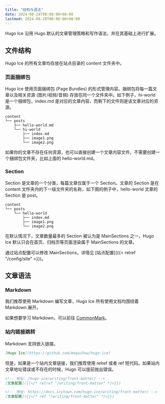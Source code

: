 ```yaml
---
title: "结构与语法"
date: 2024-08-24T00:00:00+08:00
lastmod: 2024-08-28T00:00:00+08:00
---
```


Hugo Ice 沿用 Hugo 默认的文章管理策略和写作语法，并在其基础上进行扩展。

## 文件结构

Hugo Ice 的所有文章均存放在站点目录的 content 文件夹中。

### 页面捆绑包

Hugo Ice 使用页面捆绑包 (Page Bundles) 的形式管理内容。捆绑包将每一篇文章以及相关资源 (图片/视频/音频) 存放在同一个文件夹中。如下例子，hi-world 是一个捆绑包，index.md 是对应的文章内容，而剩下的文件则是该文章对应的资源。

```
content
└── posts
    ├── hello-world.md
    └── hi-world
        ├── index.md
        ├── image1.png
        └── image2.png
```

如果你的文章不存在任何资源，也可以直接创建一个文章内容文件，不需要创建一个捆绑包文件夹，比如上面的 hello-world.md。

### Section

Section 是文章的一个分类，每篇文章仅属于一个 Section。文章的 Section 是在 content 文件夹内的下一级文件夹的名称，如下图的例子中，hello-world 文章的 Section 是 post。

```
content
└── posts
    └── hello-world
        ├── index.md
        ├── image1.png
        └── image2.png
```

在默认情况下，文章数量最多的 Section 被认为是 MainSections 之一，Hugo Ice 默认只会在首页、归档页等页面渲染属于 MainSections 的文章。

通过站点配置可以修改 MainSections，详情见 [站点配置]({{< relref "/config/site" >}})。

## 文章语法

### Markdown

我们推荐使用 Markdown 编写文章，Hugo Ice 所有使用文档均围绕着 Markdown 展开。

如果想要学习 Markdown，可以前往 [CommonMark](https://commonmark.org/)。

### 站内链接跳转

Markdown 支持嵌入链接。

```markdown
[Hugo Ice](https://github.com/megashow/hugo-ice)
```

但是，如果是一个站内文章链接，我们推荐使用 relref 或者 ref 短代码。如果站内文章地址错误或不存在的时候，Hugo 可以提前抛出错误。

```markdown
<!-- 地址: /hugo-ice/writing/front-matter/ -->
[文章配置]({{</* relref "/writing/front-matter" */>}})

<!-- 地址: https://docs.icytown.com/hugo-ice/writing/front-matter/ -->
[文章配置]({{</* ref "/writing/front-matter" */>}})
```
